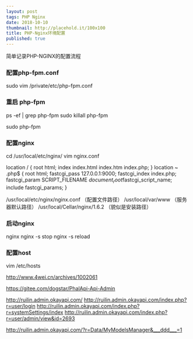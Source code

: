 ```yaml
---
layout: post
tags: PHP Nginx
date: 2018-10-10
thumbnail: http://placehold.it/100x100
title: PHP-Nginx环境配置
published: true
---
```


简单记录PHP-NGINX的配置流程

<!--more-->

### 配置php-fpm.conf

sudo vim /private/etc/php-fpm.conf


### 重启 php-fpm

ps -ef | grep php-fpm
sudo killall php-fpm

sudo php-fpm


### 配置nginx

cd /usr/local/etc/nginx/
vim nginx.conf

location / {
            root   html;
            index  index.html index.htm index.php;
        }
        location ~ \.php$ {
                root html;
                fastcgi_pass 127.0.0.1:9000;
                fastcgi_index index.php;
fastcgi_param SCRIPT_FILENAME $document_root$fastcgi_script_name;
                include fastcgi_params;
        }


/usr/local/etc/nginx/nginx.conf （配置文件路径）
/usr/local/var/www （服务器默认路径）
/usr/local/Cellar/nginx/1.6.2 （貌似是安装路径）

### 启动nginx

nginx
nginx -s stop
nginx -s reload

### 配置host

vim /etc/hosts



http://www.4wei.cn/archives/1002061

https://gitee.com/dogstar/PhalApi-Api-Admin

http://ruilin.admin.okayapi.com/
http://ruilin.admin.okayapi.com/index.php?r=user/login
http://ruilin.admin.okayapi.com/index.php?r=systemSettings/index
http://ruilin.admin.okayapi.com/index.php?r=user/admin/view&id=2693

http://ruilin.admin.okayapi.com/?r=Data/MyModelsManager&___ddd___=1